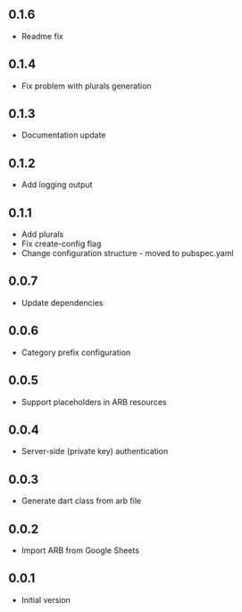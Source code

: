 ## 0.1.6
- Readme fix

## 0.1.4
- Fix problem with plurals generation

## 0.1.3
- Documentation update

## 0.1.2
- Add logging output

## 0.1.1
- Add plurals
- Fix create-config flag
- Change configuration structure - moved to pubspec.yaml

## 0.0.7

- Update dependencies

## 0.0.6

- Category prefix configuration

## 0.0.5

- Support placeholders in ARB resources

## 0.0.4

- Server-side (private key) authentication

## 0.0.3

- Generate dart class from arb file

## 0.0.2

- Import ARB from Google Sheets

## 0.0.1

- Initial version
